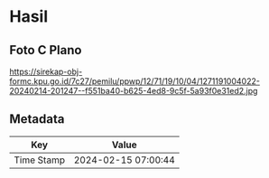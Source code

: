 # Hasil

## Foto C Plano

https://sirekap-obj-formc.kpu.go.id/7c27/pemilu/ppwp/12/71/19/10/04/1271191004022-20240214-201247--f551ba40-b625-4ed8-9c5f-5a93f0e31ed2.jpg


## Metadata

| Key        | Value               |
| ---------- | ------------------- |
| Time Stamp | 2024-02-15 07:00:44 |



